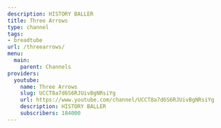 ```yaml
---
description: HISTORY BALLER
title: Three Arrows
type: channel
tags:
- breadtube
url: /threearrows/
menu:
  main:
    parent: Channels
providers:
  youtube:
    name: Three Arrows
    slug: UCCT8a7d6S6RJUivBgNRsiYg
    url: https://www.youtube.com/channel/UCCT8a7d6S6RJUivBgNRsiYg
    description: HISTORY BALLER
    subscribers: 184000
---
```

